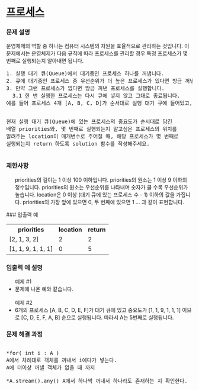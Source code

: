 # <a href="https://school.programmers.co.kr/learn/courses/30/lessons/42587">프로세스 </a>

### 문제 설명
<p>운영체제의 역할 중 하나는 컴퓨터 시스템의 자원을 효율적으로 관리하는 것입니다. 이 문제에서는 운영체제가 다음 규칙에 따라 프로세스를 관리할 경우 특정 프로세스가 몇 번째로 실행되는지 알아내면 됩니다.
  <pre>
1. 실행 대기 큐(Queue)에서 대기중인 프로세스 하나를 꺼냅니다.
2. 큐에 대기중인 프로세스 중 우선순위가 더 높은 프로세스가 있다면 방금 꺼낸 프로세스를 다시 큐에 넣습니다.
3. 만약 그런 프로세스가 없다면 방금 꺼낸 프로세스를 실행합니다.
  3.1 한 번 실행한 프로세스는 다시 큐에 넣지 않고 그대로 종료됩니다.
예를 들어 프로세스 4개 [A, B, C, D]가 순서대로 실행 대기 큐에 들어있고, 우선순위가 [2, 1, 3, 2]라면 [C, D, A, B] 순으로 실행하게 됩니다.

현재 실행 대기 큐(Queue)에 있는 프로세스의 중요도가 순서대로 담긴 배열 priorities와, 몇 번째로 실행되는지 알고싶은 프로세스의 위치를 알려주는 location이 매개변수로 주어질 때, 해당 프로세스가 몇 번째로 실행되는지 return 하도록 solution 함수를 작성해주세요.  </pre></p>

### 제한사항
<ul>
<oi>priorities의 길이는 1 이상 100 이하입니다.</oi>
<oi>priorities의 원소는 1 이상 9 이하의 정수입니다.</oi>
<oi>priorities의 원소는 우선순위를 나타내며 숫자가 클 수록 우선순위가 높습니다.</oi>
<oi>location은 0 이상 (대기 큐에 있는 프로세스 수 - 1) 이하의 값을 가집니다.</oi>
<oi>priorities의 가장 앞에 있으면 0, 두 번째에 있으면 1 … 과 같이 표현합니다.</oi>
</ul>
### 입출력 예
<table>
<th>priorities	</th>
<th>location</th>
  <th>return</th>
  <tr>
<td>[2, 1, 3, 2]</td>	
  <td>2</td>
    <td>2</td>
</tr>
  <tr>
<td>[1, 1, 9, 1, 1, 1]</td>	
    <td>0</td>
     <td>5</td>
  </tr>
</table>

### 입출력 예 설명
<p>
<ul>
예제 #1
<li>문제에 나온 예와 같습니다.</li>
<br>
예제 #2
<li>6개의 프로세스 [A, B, C, D, E, F]가 대기 큐에 있고 중요도가 [1, 1, 9, 1, 1, 1] 이므로 [C, D, E, F, A, B] 순으로 실행됩니다. 따라서 A는 5번째로 실행됩니다.</li>
</ul>
</p>
  
### 문제 해결 과정

<pre>
 
*for( int i : A )
A에서 차례대로 객체를 꺼내서 i에다가 넣는다.
A에 더이상 꺼낼 객체가 없을 때 까지

*A.stream().any() A에서 하나씩 꺼내서 하나라도 존재하는 지 확인한다. 

</pre>
